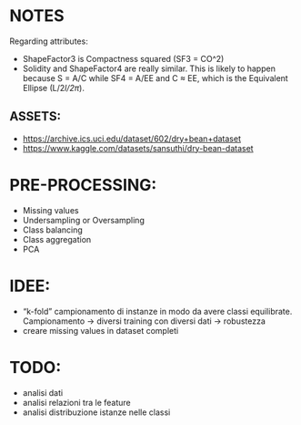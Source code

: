 # NOTES

Regarding attributes:
 - ShapeFactor3 is Compactness squared (SF3 = CO^2)
 - Solidity and ShapeFactor4 are really similar. This is likely to happen because S = A/C while SF4 = A/EE and C $\approx$ EE, which is the Equivalent Ellipse (L/2*l/2*$\pi$).

## ASSETS:
 - https://archive.ics.uci.edu/dataset/602/dry+bean+dataset
 - https://www.kaggle.com/datasets/sansuthi/dry-bean-dataset



# PRE-PROCESSING:
- Missing values
- Undersampling or Oversampling
- Class balancing
- Class aggregation
- PCA

# IDEE:

- “k-fold” campionamento di instanze in modo da avere classi equilibrate. Campionamento → diversi training con diversi dati → robustezza
- creare missing values in dataset completi


# TODO:
 - analisi dati
 - analisi relazioni tra le feature
 - analisi distribuzione istanze nelle classi
